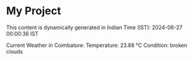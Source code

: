 # My Project

This content is dynamically generated in Indian Time (IST): 2024-06-27 00:00:36 IST


Current Weather in Coimbatore:
Temperature: 23.88 °C
Condition: broken clouds
